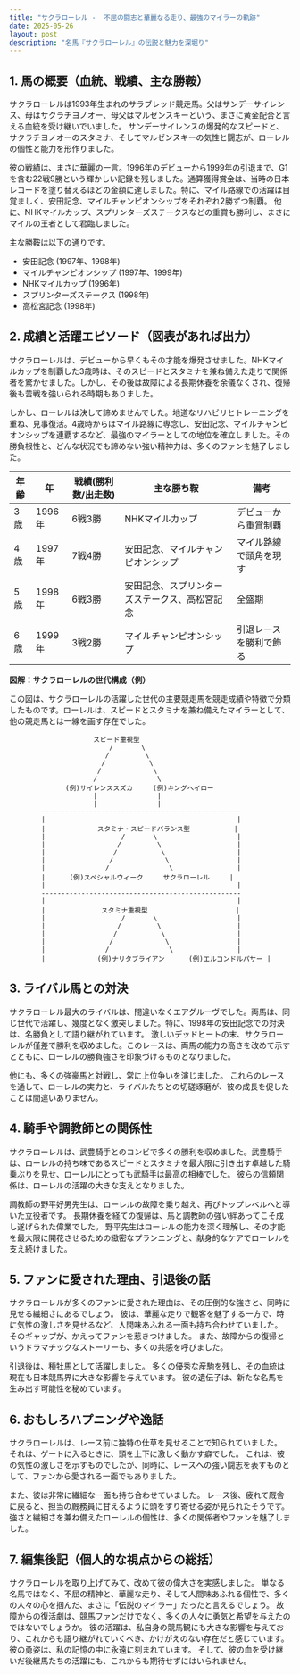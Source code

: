 ```yaml
---
title: "サクラローレル -  不屈の闘志と華麗なる走り、最強のマイラーの軌跡"
date: 2025-05-26
layout: post
description: "名馬『サクラローレル』の伝説と魅力を深堀り"
---
```


## 1. 馬の概要（血統、戦績、主な勝鞍）

サクラローレルは1993年生まれのサラブレッド競走馬。父はサンデーサイレンス、母はサクラチヨノオー、母父はマルゼンスキーという、まさに黄金配合と言える血統を受け継いでいました。  サンデーサイレンスの爆発的なスピードと、サクラチヨノオーのスタミナ、そしてマルゼンスキーの気性と闘志が、ローレルの個性と能力を形作りました。

彼の戦績は、まさに華麗の一言。1996年のデビューから1999年の引退まで、G1を含む22戦9勝という輝かしい記録を残しました。通算獲得賞金は、当時の日本レコードを塗り替えるほどの金額に達しました。特に、マイル路線での活躍は目覚ましく、安田記念、マイルチャンピオンシップをそれぞれ2勝ずつ制覇。  他に、NHKマイルカップ、スプリンターズステークスなどの重賞も勝利し、まさにマイルの王者として君臨しました。

主な勝鞍は以下の通りです。

* 安田記念 (1997年、1998年)
* マイルチャンピオンシップ (1997年、1999年)
* NHKマイルカップ (1996年)
* スプリンターズステークス (1998年)
* 高松宮記念 (1998年)


## 2. 成績と活躍エピソード（図表があれば出力）

サクラローレルは、デビューから早くもその才能を爆発させました。NHKマイルカップを制覇した3歳時は、そのスピードとスタミナを兼ね備えた走りで関係者を驚かせました。しかし、その後は故障による長期休養を余儀なくされ、復帰後も苦戦を強いられる時期もありました。

しかし、ローレルは決して諦めませんでした。地道なリハビリとトレーニングを重ね、見事復活。4歳時からはマイル路線に専念し、安田記念、マイルチャンピオンシップを連覇するなど、最強のマイラーとしての地位を確立しました。その勝負根性と、どんな状況でも諦めない強い精神力は、多くのファンを魅了しました。

| 年齢 | 年 | 戦績(勝利数/出走数) | 主な勝ち鞍 | 備考 |
|---|---|---|---|---|
| 3歳 | 1996年 | 6戦3勝 | NHKマイルカップ | デビューから重賞制覇 |
| 4歳 | 1997年 | 7戦4勝 | 安田記念、マイルチャンピオンシップ | マイル路線で頭角を現す |
| 5歳 | 1998年 | 6戦3勝 | 安田記念、スプリンターズステークス、高松宮記念 |  全盛期 |
| 6歳 | 1999年 | 3戦2勝 | マイルチャンピオンシップ | 引退レースを勝利で飾る |


**図解：サクラローレルの世代構成（例）**

この図は、サクラローレルの活躍した世代の主要競走馬を競走成績や特徴で分類したものです。ローレルは、スピードとスタミナを兼ね備えたマイラーとして、他の競走馬とは一線を画す存在でした。

```
                     スピード重視型
                         /       \
                        /         \
                       /           \
                      /             \
                     /               \
              (例)サイレンススズカ     (例)キングヘイロー
                     |               |
                     |               |
        --------------------------------------------------
        |                                                |
        |             スタミナ・スピードバランス型           |
        |                   /       \                    |
        |                  /         \                   |
        |                 /           \                  |
        |                /             \                 |
        |               /               \                |
        |      (例)スペシャルウィーク     サクラローレル     |
        |                                                |
        --------------------------------------------------
        |                                                |
        |              スタミナ重視型                      |
        |                   /       \                    |
        |                  /         \                   |
        |                 /           \                  |
        |                /             \                 |
        |               /               \                |
        |             (例)ナリタブライアン      (例)エルコンドルパサー |
```


## 3. ライバル馬との対決

サクラローレル最大のライバルは、間違いなくエアグルーヴでした。両馬は、同じ世代で活躍し、幾度となく激突しました。特に、1998年の安田記念での対決は、名勝負として語り継がれています。  激しいデッドヒートの末、サクラローレルが僅差で勝利を収めました。このレースは、両馬の能力の高さを改めて示すとともに、ローレルの勝負強さを印象づけるものとなりました。

他にも、多くの強豪馬と対戦し、常に上位争いを演じました。  これらのレースを通して、ローレルの実力と、ライバルたちとの切磋琢磨が、彼の成長を促したことは間違いありません。


## 4. 騎手や調教師との関係性

サクラローレルは、武豊騎手とのコンビで多くの勝利を収めました。武豊騎手は、ローレルの持ち味であるスピードとスタミナを最大限に引き出す卓越した騎乗ぶりを見せ、ローレルにとっても武騎手は最高の相棒でした。  彼らの信頼関係は、ローレルの活躍の大きな支えとなりました。

調教師の野平好男先生は、ローレルの故障を乗り越え、再びトップレベルへと導いた立役者です。  長期休養を経ての復帰は、馬と調教師の強い絆あってこそ成し遂げられた偉業でした。  野平先生はローレルの能力を深く理解し、その才能を最大限に開花させるための緻密なプランニングと、献身的なケアでローレルを支え続けました。


## 5. ファンに愛された理由、引退後の話

サクラローレルが多くのファンに愛された理由は、その圧倒的な強さと、同時に見せる繊細さにあるでしょう。  彼は、華麗な走りで観客を魅了する一方で、時に気性の激しさを見せるなど、人間味あふれる一面も持ち合わせていました。  そのギャップが、かえってファンを惹きつけました。  また、故障からの復帰というドラマチックなストーリーも、多くの共感を呼びました。

引退後は、種牡馬として活躍しました。  多くの優秀な産駒を残し、その血統は現在も日本競馬界に大きな影響を与えています。  彼の遺伝子は、新たな名馬を生み出す可能性を秘めています。


## 6. おもしろハプニングや逸話

サクラローレルは、レース前に独特の仕草を見せることで知られていました。  それは、ゲートに入るときに、頭を上下に激しく動かす癖でした。  これは、彼の気性の激しさを示すものでしたが、同時に、レースへの強い闘志を表すものとして、ファンから愛される一面でもありました。

また、彼は非常に繊細な一面も持ち合わせていました。  レース後、疲れて厩舎に戻ると、担当の厩務員に甘えるように頭をすり寄せる姿が見られたそうです。  強さと繊細さを兼ね備えたローレルの個性は、多くの関係者やファンを魅了しました。


## 7. 編集後記（個人的な視点からの総括）

サクラローレルを取り上げてみて、改めて彼の偉大さを実感しました。  単なる名馬ではなく、不屈の精神と、華麗な走り、そして人間味あふれる個性で、多くの人々の心を掴んだ、まさに「伝説のマイラー」だったと言えるでしょう。  故障からの復活劇は、競馬ファンだけでなく、多くの人々に勇気と希望を与えたのではないでしょうか。  彼の活躍は、私自身の競馬観にも大きな影響を与えており、これからも語り継がれていくべき、かけがえのない存在だと感じています。  彼の勇姿は、私の記憶の中に永遠に刻まれています。  そして、彼の血を受け継いだ後継馬たちの活躍にも、これからも期待せずにはいられません。
